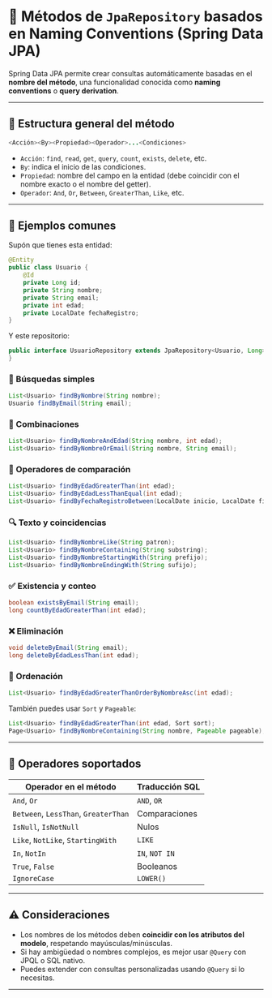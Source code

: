 
# 📘 Métodos de `JpaRepository` basados en Naming Conventions (Spring Data JPA)

Spring Data JPA permite crear consultas automáticamente basadas en el **nombre del método**, una funcionalidad conocida como **naming conventions** o **query derivation**.

---

## 🧱 Estructura general del método

```java
<Acción><By><Propiedad><Operador>...<Condiciones>
```

- `Acción`: `find`, `read`, `get`, `query`, `count`, `exists`, `delete`, etc.
- `By`: indica el inicio de las condiciones.
- `Propiedad`: nombre del campo en la entidad (debe coincidir con el nombre exacto o el nombre del getter).
- `Operador`: `And`, `Or`, `Between`, `GreaterThan`, `Like`, etc.

---

## 📌 Ejemplos comunes

Supón que tienes esta entidad:

```java
@Entity
public class Usuario {
    @Id
    private Long id;
    private String nombre;
    private String email;
    private int edad;
    private LocalDate fechaRegistro;
}
```

Y este repositorio:

```java
public interface UsuarioRepository extends JpaRepository<Usuario, Long> {
}
```

### 🔎 Búsquedas simples

```java
List<Usuario> findByNombre(String nombre);
Usuario findByEmail(String email);
```

### 🔗 Combinaciones

```java
List<Usuario> findByNombreAndEdad(String nombre, int edad);
List<Usuario> findByNombreOrEmail(String nombre, String email);
```

### 🔢 Operadores de comparación

```java
List<Usuario> findByEdadGreaterThan(int edad);
List<Usuario> findByEdadLessThanEqual(int edad);
List<Usuario> findByFechaRegistroBetween(LocalDate inicio, LocalDate fin);
```

### 🔍 Texto y coincidencias

```java
List<Usuario> findByNombreLike(String patron);
List<Usuario> findByNombreContaining(String substring);
List<Usuario> findByNombreStartingWith(String prefijo);
List<Usuario> findByNombreEndingWith(String sufijo);
```

### ✅ Existencia y conteo

```java
boolean existsByEmail(String email);
long countByEdadGreaterThan(int edad);
```

### ❌ Eliminación

```java
void deleteByEmail(String email);
long deleteByEdadLessThan(int edad);
```

### 🔁 Ordenación

```java
List<Usuario> findByEdadGreaterThanOrderByNombreAsc(int edad);
```

También puedes usar `Sort` y `Pageable`:

```java
List<Usuario> findByEdadGreaterThan(int edad, Sort sort);
Page<Usuario> findByNombreContaining(String nombre, Pageable pageable);
```

---

## 📘 Operadores soportados

| Operador en el método                  | Traducción SQL |
|----------------------------------------|----------------|
| `And`, `Or`                            | `AND`, `OR`    |
| `Between`, `LessThan`, `GreaterThan`   | Comparaciones  |
| `IsNull`, `IsNotNull`                 | Nulos          |
| `Like`, `NotLike`, `StartingWith`      | `LIKE`         |
| `In`, `NotIn`                          | `IN`, `NOT IN` |
| `True`, `False`                        | Booleanos      |
| `IgnoreCase`                           | `LOWER()`      |

---

## ⚠️ Consideraciones

- Los nombres de los métodos deben **coincidir con los atributos del modelo**, respetando mayúsculas/minúsculas.
- Si hay ambigüedad o nombres complejos, es mejor usar `@Query` con JPQL o SQL nativo.
- Puedes extender con consultas personalizadas usando `@Query` si lo necesitas.

---
